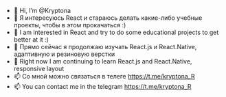 - 👋 Hi, I’m @Kryptona
- 👀 Я интересуюсь React и стараюсь делать какие-либо учебные проекты, чтобы в этом прокачаться :)
- 👀 I am interested in React and try to do some educational projects to get better at it :)
- 🌱 Прямо сейчас я продолжаю изучать React.js и React.Native, адаптивную и резиновую верстки
- 🌱 Right now I am continuing to learn React.js and React.Native, responsive layout
- 📫 Со мной можно связаться в телеге https://t.me/kryptona_R
- 📫 You can contact me in the telegram https://t.me/kryptona_R

<!---
Kryptona/Kryptona is a ✨ special ✨ repository because its `README.md` (this file) appears on your GitHub profile.
You can click the Preview link to take a look at your changes.
--->
